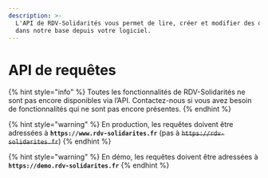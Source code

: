 ```yaml
---
description: >-
  L'API de RDV-Solidarités vous permet de lire, créer et modifier des données
  dans notre base depuis votre logiciel.
---
```


# API de requêtes

{% hint style="info" %}
Toutes les fonctionnalités de RDV-Solidarités ne sont pas encore disponibles via l’API. Contactez-nous si vous avez besoin de fonctionnalités qui ne sont pas encore présentes.
{% endhint %}

{% hint style="warning" %}
En production, les requêtes doivent être adressées à **`https://www.rdv-solidarites.fr`**  (pas à ~~`https://rdv-solidarites.fr`~~)
{% endhint %}

{% hint style="warning" %}
En démo, les requêtes doivent être adressées à **`https://demo.rdv-solidarites.fr`**
{% endhint %}

